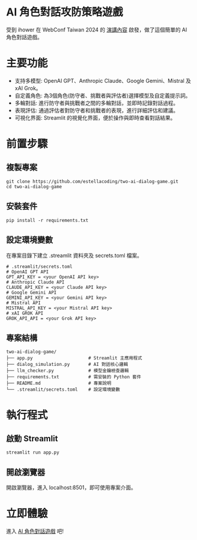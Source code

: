 # AI 角色對話攻防策略遊戲
受到 ihower 在 WebConf Taiwan 2024 的 [演講內容](https://ihower.tw/blog/archives/12444) 啟發，做了這個簡單的 AI 角色對話遊戲。

# 主要功能
- 支持多模型: OpenAI GPT、Anthropic Claude、Google Gemini、Mistral 及 xAI Grok。
- 自定義角色: 為3個角色(防守者、挑戰者與評估者)選擇模型及自定義提示詞。
- 多輪對話: 進行防守者與挑戰者之間的多輪對話，並即時記錄對話過程。
- 表現評估: 通過評估者對防守者和挑戰者的表現，進行詳細評估和建議。
- 可視化界面: Streamlit 的視覺化界面，便於操作與即時查看對話結果。

# 前置步驟
## 複製專案
```
git clone https://github.com/estellacoding/two-ai-dialog-game.git
cd two-ai-dialog-game
```
## 安裝套件
```
pip install -r requirements.txt
```

## 設定環境變數
在專案目錄下建立 .streamlit 資料夾及 secrets.toml 檔案。
```
# .streamlit/secrets.toml
# OpenAI GPT API
GPT_API_KEY = <your OpenAI API key>
# Anthropic Claude API
CLAUDE_API_KEY = <your Claude API key>
# Google Gemini API
GEMINI_API_KEY = <your Gemini API key>
# Mistral API
MISTRAL_API_KEY = <your Mistral API key>
# xAI GROK API
GROK_API_API = <your Grok API key>
```

## 專案結構
```
two-ai-dialog-game/
├── app.py                     # Streamlit 主應用程式
├── dialog_simulation.py       # AI 對話核心邏輯
├── llm_checker.py             # 模型金鑰檢查邏輯
├── requirements.txt           # 需安裝的 Python 套件
├── README.md                  # 專案說明
└── .streamlit/secrets.toml    # 設定環境變數
```

# 執行程式
## 啟動 Streamlit
```
streamlit run app.py
```

## 開啟瀏覽器
開啟瀏覽器，進入 localhost:8501，即可使用專案介面。

# 立即體驗
進入 [AI 角色對話遊戲](https://two-ai-dialog-game.streamlit.app/) 吧!
